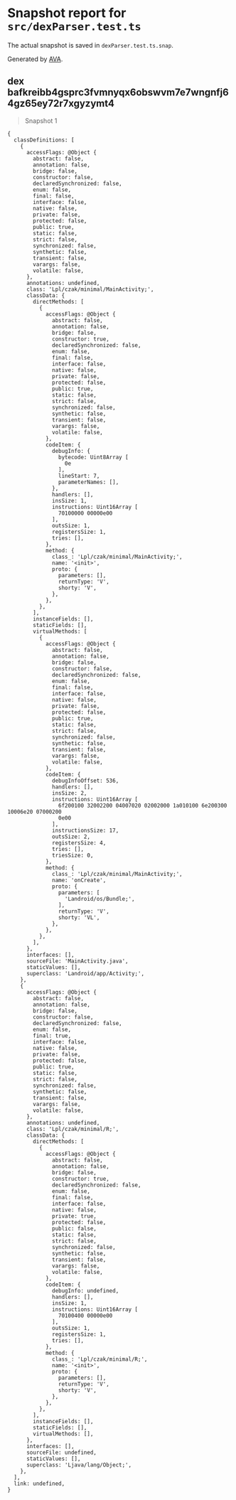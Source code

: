 # Snapshot report for `src/dexParser.test.ts`

The actual snapshot is saved in `dexParser.test.ts.snap`.

Generated by [AVA](https://avajs.dev).

## dex bafkreibb4gsprc3fvmnyqx6obswvm7e7wngnfj64gz65ey72r7xgyzymt4

> Snapshot 1

    {
      classDefinitions: [
        {
          accessFlags: @Object {
            abstract: false,
            annotation: false,
            bridge: false,
            constructor: false,
            declaredSynchronized: false,
            enum: false,
            final: false,
            interface: false,
            native: false,
            private: false,
            protected: false,
            public: true,
            static: false,
            strict: false,
            synchronized: false,
            synthetic: false,
            transient: false,
            varargs: false,
            volatile: false,
          },
          annotations: undefined,
          class: 'Lpl/czak/minimal/MainActivity;',
          classData: {
            directMethods: [
              {
                accessFlags: @Object {
                  abstract: false,
                  annotation: false,
                  bridge: false,
                  constructor: true,
                  declaredSynchronized: false,
                  enum: false,
                  final: false,
                  interface: false,
                  native: false,
                  private: false,
                  protected: false,
                  public: true,
                  static: false,
                  strict: false,
                  synchronized: false,
                  synthetic: false,
                  transient: false,
                  varargs: false,
                  volatile: false,
                },
                codeItem: {
                  debugInfo: {
                    bytecode: Uint8Array [
                      0e
                    ],
                    lineStart: 7,
                    parameterNames: [],
                  },
                  handlers: [],
                  insSize: 1,
                  instructions: Uint16Array [
                    70100000 00000e00
                  ],
                  outsSize: 1,
                  registersSize: 1,
                  tries: [],
                },
                method: {
                  class_: 'Lpl/czak/minimal/MainActivity;',
                  name: '<init>',
                  proto: {
                    parameters: [],
                    returnType: 'V',
                    shorty: 'V',
                  },
                },
              },
            ],
            instanceFields: [],
            staticFields: [],
            virtualMethods: [
              {
                accessFlags: @Object {
                  abstract: false,
                  annotation: false,
                  bridge: false,
                  constructor: false,
                  declaredSynchronized: false,
                  enum: false,
                  final: false,
                  interface: false,
                  native: false,
                  private: false,
                  protected: false,
                  public: true,
                  static: false,
                  strict: false,
                  synchronized: false,
                  synthetic: false,
                  transient: false,
                  varargs: false,
                  volatile: false,
                },
                codeItem: {
                  debugInfoOffset: 536,
                  handlers: [],
                  insSize: 2,
                  instructions: Uint16Array [
                    6f200100 32002200 04007020 02002000 1a010100 6e200300 10006e20 07000200
                    0e00
                  ],
                  instructionsSize: 17,
                  outsSize: 2,
                  registersSize: 4,
                  tries: [],
                  triesSize: 0,
                },
                method: {
                  class_: 'Lpl/czak/minimal/MainActivity;',
                  name: 'onCreate',
                  proto: {
                    parameters: [
                      'Landroid/os/Bundle;',
                    ],
                    returnType: 'V',
                    shorty: 'VL',
                  },
                },
              },
            ],
          },
          interfaces: [],
          sourceFile: 'MainActivity.java',
          staticValues: [],
          superclass: 'Landroid/app/Activity;',
        },
        {
          accessFlags: @Object {
            abstract: false,
            annotation: false,
            bridge: false,
            constructor: false,
            declaredSynchronized: false,
            enum: false,
            final: true,
            interface: false,
            native: false,
            private: false,
            protected: false,
            public: true,
            static: false,
            strict: false,
            synchronized: false,
            synthetic: false,
            transient: false,
            varargs: false,
            volatile: false,
          },
          annotations: undefined,
          class: 'Lpl/czak/minimal/R;',
          classData: {
            directMethods: [
              {
                accessFlags: @Object {
                  abstract: false,
                  annotation: false,
                  bridge: false,
                  constructor: true,
                  declaredSynchronized: false,
                  enum: false,
                  final: false,
                  interface: false,
                  native: false,
                  private: true,
                  protected: false,
                  public: false,
                  static: false,
                  strict: false,
                  synchronized: false,
                  synthetic: false,
                  transient: false,
                  varargs: false,
                  volatile: false,
                },
                codeItem: {
                  debugInfo: undefined,
                  handlers: [],
                  insSize: 1,
                  instructions: Uint16Array [
                    70100400 00000e00
                  ],
                  outsSize: 1,
                  registersSize: 1,
                  tries: [],
                },
                method: {
                  class_: 'Lpl/czak/minimal/R;',
                  name: '<init>',
                  proto: {
                    parameters: [],
                    returnType: 'V',
                    shorty: 'V',
                  },
                },
              },
            ],
            instanceFields: [],
            staticFields: [],
            virtualMethods: [],
          },
          interfaces: [],
          sourceFile: undefined,
          staticValues: [],
          superclass: 'Ljava/lang/Object;',
        },
      ],
      link: undefined,
    }
